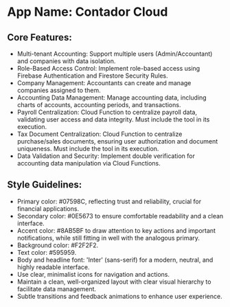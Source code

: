 # **App Name**: Contador Cloud

## Core Features:

- Multi-tenant Accounting: Support multiple users (Admin/Accountant) and companies with data isolation.
- Role-Based Access Control: Implement role-based access using Firebase Authentication and Firestore Security Rules.
- Company Management: Accountants can create and manage companies assigned to them.
- Accounting Data Management: Manage accounting data, including charts of accounts, accounting periods, and transactions.
- Payroll Centralization: Cloud Function to centralize payroll data, validating user access and data integrity. Must include the tool in its execution.
- Tax Document Centralization: Cloud Function to centralize purchase/sales documents, ensuring user authorization and document uniqueness. Must include the tool in its execution.
- Data Validation and Security: Implement double verification for accounting data manipulation via Cloud Functions.

## Style Guidelines:

- Primary color: #07598C, reflecting trust and reliability, crucial for financial applications.
- Secondary color: #0E5673 to ensure comfortable readability and a clean interface.
- Accent color: #8AB5BF to draw attention to key actions and important notifications, while still fitting in well with the analogous primary.
- Background color: #F2F2F2.
- Text color: #595959.
- Body and headline font: 'Inter' (sans-serif) for a modern, neutral, and highly readable interface.
- Use clear, minimalist icons for navigation and actions.
- Maintain a clean, well-organized layout with clear visual hierarchy to facilitate data management.
- Subtle transitions and feedback animations to enhance user experience.